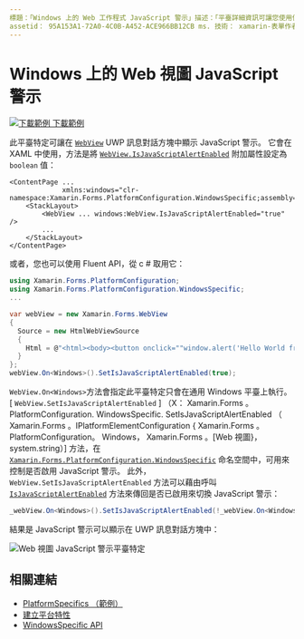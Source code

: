 ```yaml
---
標題：「Windows 上的 Web 工作程式 JavaScript 警示」描述：「平臺詳細資訊可讓您使用僅適用于特定平臺的功能，而不需執行自訂轉譯器或效果。 本文說明如何使用 Windows 平臺特定的，讓 Web 程式在 UWP 訊息對話方塊中顯示 JavaScript 警示。
assetid： 95A153A1-72A0-4C0B-A452-ACE966BB12CB ms. 技術： xamarin-表單作者： davidbritch ms. author： dabritch ms. 日期：10/24/2018 否-loc： [ Xamarin.Forms ， Xamarin.Essentials ]
---
```


# <a name="webview-javascript-alerts-on-windows"></a>Windows 上的 Web 視圖 JavaScript 警示

[![下載範例 ](~/media/shared/download.png) 下載範例](https://docs.microsoft.com/samples/xamarin/xamarin-forms-samples/userinterface-platformspecifics)

此平臺特定可讓在 [`WebView`](xref:Xamarin.Forms.WebView) UWP 訊息對話方塊中顯示 JavaScript 警示。 它會在 XAML 中使用，方法是將 [`WebView.IsJavaScriptAlertEnabled`](xref:Xamarin.Forms.PlatformConfiguration.WindowsSpecific.WebView.IsJavaScriptAlertEnabledProperty) 附加屬性設定為 `boolean` 值：

```xaml
<ContentPage ...
             xmlns:windows="clr-namespace:Xamarin.Forms.PlatformConfiguration.WindowsSpecific;assembly=Xamarin.Forms.Core">
    <StackLayout>
        <WebView ... windows:WebView.IsJavaScriptAlertEnabled="true" />
        ...
    </StackLayout>
</ContentPage>
```

或者，您也可以使用 Fluent API，從 c # 取用它：

```csharp
using Xamarin.Forms.PlatformConfiguration;
using Xamarin.Forms.PlatformConfiguration.WindowsSpecific;
...

var webView = new Xamarin.Forms.WebView
{
  Source = new HtmlWebViewSource
  {
    Html = @"<html><body><button onclick=""window.alert('Hello World from JavaScript');"">Click Me</button></body></html>"
  }
};
webView.On<Windows>().SetIsJavaScriptAlertEnabled(true);
```

`WebView.On<Windows>`方法會指定此平臺特定只會在通用 Windows 平臺上執行。 [ `WebView.SetIsJavaScriptAlertEnabled` ] （X： Xamarin.Forms 。PlatformConfiguration. WindowsSpecific. SetIsJavaScriptAlertEnabled （ Xamarin.Forms 。IPlatformElementConfiguration { Xamarin.Forms 。PlatformConfiguration。 Windows， Xamarin.Forms 。[Web 視圖}，system.string）] 方法，在 [`Xamarin.Forms.PlatformConfiguration.WindowsSpecific`](xref:Xamarin.Forms.PlatformConfiguration.WindowsSpecific) 命名空間中，可用來控制是否啟用 JavaScript 警示。 此外， `WebView.SetIsJavaScriptAlertEnabled` 方法可以藉由呼叫 [`IsJavaScriptAlertEnabled`](xref:Xamarin.Forms.PlatformConfiguration.WindowsSpecific.WebView.IsJavaScriptAlertEnabled*) 方法來傳回是否已啟用來切換 JavaScript 警示：

```csharp
_webView.On<Windows>().SetIsJavaScriptAlertEnabled(!_webView.On<Windows>().IsJavaScriptAlertEnabled());
```

結果是 JavaScript 警示可以顯示在 UWP 訊息對話方塊中：

![Web 視圖 JavaScript 警示平臺特定](webview-javascript-alert-images/webview-javascript-alert.png "Web 視圖 JavaScript 警示平臺特定")

## <a name="related-links"></a>相關連結

- [PlatformSpecifics （範例）](https://docs.microsoft.com/samples/xamarin/xamarin-forms-samples/userinterface-platformspecifics)
- [建立平台特性](~/xamarin-forms/platform/platform-specifics/index.md#creating-platform-specifics)
- [WindowsSpecific API](xref:Xamarin.Forms.PlatformConfiguration.WindowsSpecific)
